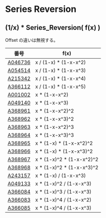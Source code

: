 # Series Reversion

## (1/x) * Series_Reversion( f(x) )

Offset の違いは無視する。

| 番号 | f(x) |
|----- | ----- | 
| [A046736](https://oeis.org/A046736) | x / (1-x)   * (1-x-x^2)   |
| [A054514](https://oeis.org/A054514) | x / (1-x)   * (1-x-x^3)   |
| [A215342](https://oeis.org/A215342) | x / (1-x)   * (1-x-x^4)   |
| [A366112](https://oeis.org/A366112) | x / (1-x)   * (1-x-x^5)   |
| [A001002](https://oeis.org/A001002) | x *           (1-x-x^2)   |
| [A049140](https://oeis.org/A049140) | x *           (1-x-x^3)   |
| [A368961](https://oeis.org/A368961) | x *           (1-x-x^2)^2 |
| [A368962](https://oeis.org/A368962) | x *           (1-x-x^3)^2 |
| [A368963](https://oeis.org/A368963) | x *           (1-x-x^2)^3 |
| [A368964](https://oeis.org/A368964) | x *           (1-x-x^3)^3 |
| [A368965](https://oeis.org/A368965) | x * (1-x)   * (1-x-x^2)^2 |
| [A368966](https://oeis.org/A368966) | x * (1-x)   * (1-x-x^3)^2 |
| [A368967](https://oeis.org/A368967) | x * (1-x)^2 * (1-x-x^2)^2 |
| [A368968](https://oeis.org/A368968) | x * (1-x)^2 * (1-x-x^3)^2 |
| [A243157](https://oeis.org/A243157) | x * (1-x)   / (1-x-x^3)   |
| [A049133](https://oeis.org/A049133) | x * (1-x)^2 / (1-x-x^3)   |
| [A366084](https://oeis.org/A366084) | x * (1-x)^3 / (1-x-x^3)   |
| [A366083](https://oeis.org/A366083) | x * (1-x)^4 / (1-x-x^2)   |
| [A366085](https://oeis.org/A366085) | x * (1-x)^4 / (1-x-x^3)   |